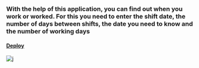 ### With the help of this application, you can find out when you work or worked. For this you need to enter the shift date, the number of days between shifts, the date you need to know and the number of working days
#### [Deploy](https://yana-dyachok.github.io/workday-check/)
![j](https://github.com/user-attachments/assets/505de5ab-bc9b-4524-85be-32f35fe54fdc)
